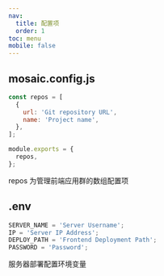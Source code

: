```yaml
---
nav:
  title: 配置项
  order: 1
toc: menu
mobile: false
---
```


## mosaic.config.js

```js
const repos = [
  {
    url: 'Git repository URL',
    name: 'Project name',
  },
];

module.exports = {
  repos,
};
```

repos 为管理前端应用群的数组配置项

## .env

```js
SERVER_NAME = 'Server Username';
IP = 'Server IP Address';
DEPLOY_PATH = 'Frontend Deployment Path';
PASSWORD = 'Password';
```

服务器部署配置环境变量
